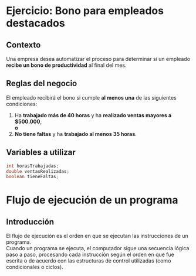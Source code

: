 # Ejercicio: Bono para empleados destacados

## Contexto
Una empresa desea automatizar el proceso para determinar si un empleado **recibe un bono de productividad** al final del mes.

## Reglas del negocio
El empleado recibirá el bono si cumple **al menos una** de las siguientes condiciones:

1. Ha **trabajado más de 40 horas** y ha **realizado ventas mayores a $500.000**,  
   **o**
2. **No tiene faltas** y ha **trabajado al menos 35 horas**.

## Variables a utilizar
```java
int horasTrabajadas;
double ventasRealizadas;
boolean tieneFaltas;
``` 
# Flujo de ejecución de un programa

## Introducción
El flujo de ejecución es el orden en que se ejecutan las instrucciones de un programa.  
Cuando un programa se ejecuta, el computador sigue una secuencia lógica paso a paso, procesando cada instrucción según el orden en que fue escrita o de acuerdo con las estructuras de control utilizadas (como condicionales o ciclos).

